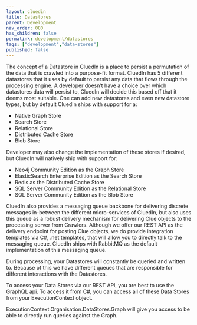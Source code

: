 ```yaml
---
layout: cluedin
title: Datastores
parent: Development
nav_order: 080
has_children: false
permalink: development/datastores
tags: ["development","data-stores"]
published: false
---
```


The concept of a Datastore in CluedIn is a place to persist a permutation of the data that is crawled into a purpose-fit format. CluedIn has 5 different datastores that it uses by default to persist any data that flows through the processing engine. A developer doesn’t have a choice over which datastores data will persist to, CluedIn will decide this based off that it deems most suitable. One can add new datastores and even new datastore types, but by default CluedIn ships with support for a:

* Native Graph Store
* Search Store
* Relational Store
* Distributed Cache Store
* Blob Store

Developer may also change the implementation of these stores if desired, but CluedIn will natively ship with support for:

* Neo4j Community Edition as the Graph Store
* ElasticSearch Enterprise Edition as the Search Store
* Redis as the Distributed Cache Store
* SQL Server Community Edition as the Relational Store
* SQL Server Community Edition as the Blob Store

CluedIn also provides a messaging queue backbone for delivering discrete messages in-between the different micro-services of CluedIn, but also uses this queue as a robust delivery mechanism for delivering Clue objects to the processing server from Crawlers. Although we offer our REST API as the delivery endpoint for posting Clue objects, we do provide integration templates via C#, .net templates, that will allow you to directly talk to the messaging queue. CluedIn ships with RabbitMQ as the default implementation of this messaging queue. 

During processing, your Datastores will constantly be queried and written to. Because of this we have different queues that are responsible for different interactions with the Datastores. 

To access your Data Stores via our REST API, you are best to use the GraphQL api. To access it from C#, you can access all of these Data Stores from your ExecutionContext object.

ExecutionContext.Organisation.DataStores.Graph will give you access to be able to directly run queries against the Graph. 